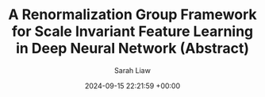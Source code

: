 ---
layout: post
title:  "A Renormalization Group Framework for Scale Invariant Feature Learning in Deep Neural Network (Abstract)"
date:   2024-09-15 22:21:59 +00:00
# image: /images/NG_graphical_model10.png #TODO Change!
categories: research
author: "Sarah Liaw"
authors: "<strong>Sarah Liaw</strong>"
venue: "Accepted at AAAI'25"
# arxiv: https://arxiv.org/abs/2308.14737
# code: https://github.com/leonidk/fmb-plus
# website: https://leonidk.github.io/fmb-plus
---